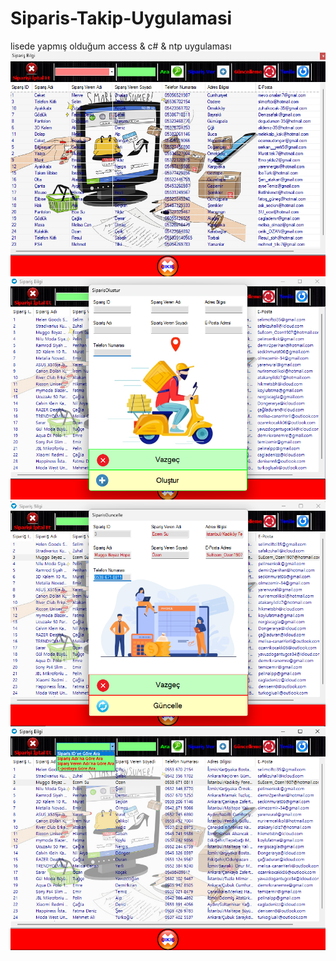 # Siparis-Takip-Uygulamasi

lisede yapmış olduğum access & c# & ntp uygulaması
<img src="/siparis_takip.png" alt="Sipariş Takip">
<img src="/siparis_olustur.png" alt="Sipariş Oluşturma">
<img src="/siparis_güncelle.png" alt="Sipariş Güncelleme">
<img src="/siparis_filtre_arama.png" alt="Sipariş Arama">
